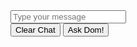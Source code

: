 
<!DOCTYPE html>
<html lang="en">
<head>
  <meta charset="UTF-8" />
  <meta name="viewport" content="width=device-width, initial-scale=1.0">
  <title>Chat with Dominic Toretto</title>
  <link
    href="https://cdn.jsdelivr.net/npm/tailwindcss@2.2.3/dist/tailwind.min.css"
    rel="stylesheet"
  />
</head>
<body class="bg-blue-100 flex flex-col min-h-screen">
  <div class="flex-grow container mx-auto py-6 px-4">
    <div class="h-full w-full max-w-2xl mx-auto">
      <div id="chatbox" class="flex flex-col items-start overflow-y-auto h-full p-1 rounded"></div>
    </div>
  </div>
  <div class="sticky bottom-0 w-full">
    <div class="flex justify-center">
      <div class="px-2 w-full max-w-2xl">
        <div class="flex flex-col my-5">
          <input
            class="shadow flex-grow rounded p-2 mb-2 shadow appearance-none border rounded w-full  text-gray-700 leading-tight focus:outline-none focus:shadow-outline"
            id="messageInput"
            type="text"
            placeholder="Type your message"
          />
          <div class="flex justify-between space-x-2">
            <button
              class="bg-red-500 hover:bg-red-400 text-white font-bold py-2 px-4 border-b-4 border-red-700 hover:border-red-500 rounded w-full sm:w-auto"
              id="clearButton"
            >
              Clear Chat
            </button>
            <button
              class="bg-blue-500 hover:bg-blue-400 text-white font-bold py-2 px-4 border-b-4 border-blue-700 hover:border-blue-500 rounded w-full sm:w-auto"
              id="sendButton"
            >
              Ask Dom!
            </button>
          </div>
        </div>
      </div>
    </div>
  </div>
  <script>
    const chatbox = document.getElementById("chatbox");
    const messageInput = document.getElementById("messageInput");
    const sendButton = document.getElementById("sendButton");
    const clearButton = document.getElementById("clearButton");
    const chatId = crypto.randomUUID();
    let websocket = null;

    let receiving = false;
    // Change the main chatbot prompt here
    const systemPrompt = "";

    // A function to create a message element based on the text and alignment
    function createMessageElement(text, alignment) {
      const messageElement = document.createElement("div");
      
      messageElement.className = `inline-block my-2.5 p-2.5 rounded border ${
        alignment === "left" ? "self-start bg-white" : "self-end bg-blue-200"
      }`;
      messageElement.textContent = text;
      return messageElement;
    }

    // A function to connect to the WebSocket server and send/receive messages
    function connectWebSocket(message, initChat) {
      receiving = true;
      sendButton.textContent = "Cancel";
      const url = "wss://backend.buildpicoapps.com/api/chatbot/chat";
      websocket = new WebSocket(url);

      websocket.addEventListener("open", () => {
        websocket.send(
          JSON.stringify({
            chatId: chatId,
            appId: "lot-deal",
            systemPrompt: systemPrompt,
            message: initChat ? "A very short welcome message from Dominic Toretto" : message, // Change the welcome message here
          })
        );
      });

      const messageElement = createMessageElement("", "left");
      chatbox.appendChild(messageElement);

      websocket.onmessage = (event) => {
        messageElement.textContent += event.data;
        chatbox.scrollTop = chatbox.scrollHeight;
      };

      websocket.onclose = (event) => {
        if (event.code === 1000) {
          receiving = false;
          sendButton.textContent = "Ask Dom!";
        } else {
          messageElement.textContent += "Error getting response from server. Refresh the page and try again.";
          chatbox.scrollTop = chatbox.scrollHeight;
          receiving = false;
          sendButton.textContent = "Ask Dom!";
        }
      };
    }

    // A function to create a welcome message when the chat starts
    function createWelcomeMessage() {
        connectWebSocket("", true);
    }

    // Event listeners
    sendButton.addEventListener("click", () => {
      if (!receiving && messageInput.value.trim() !== "") {
        const messageText = messageInput.value.trim();
        messageInput.value = "";
        const messageElement = createMessageElement(messageText, "right");
        chatbox.appendChild(messageElement);
        chatbox.scrollTop = chatbox.scrollHeight;

        connectWebSocket(messageText, false);
      } else if (receiving && websocket) {
        websocket.close(1000);
        receiving = false;
        sendButton.textContent = "Ask Dom!";
      }
    });

    messageInput.addEventListener("keydown", (event) => {
      if (
        event.key === "Enter" &&
        !receiving &&
        messageInput.value.trim() !== ""
      ) {
        event.preventDefault();
        sendButton.click();
      }
    });

    clearButton.addEventListener("click", () => {
      chatbox.innerHTML = "";
    });

    createWelcomeMessage();
  </script>
</body>
</html>
